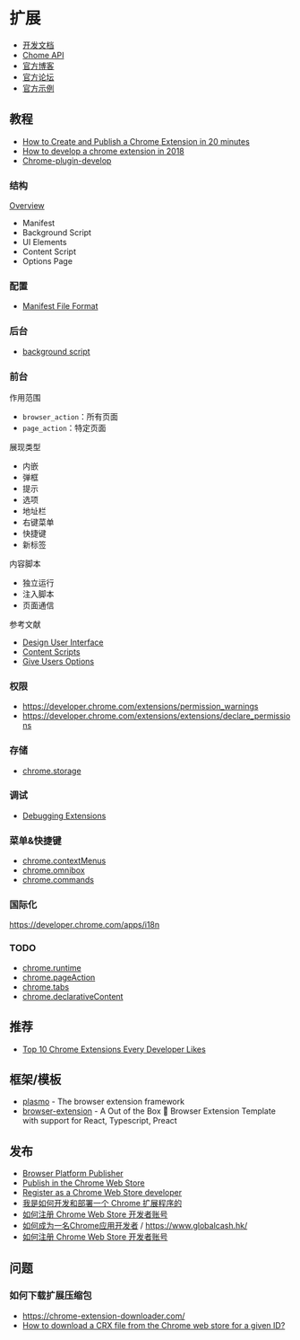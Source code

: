 扩展
========

- [开发文档](https://developer.chrome.com/home)
- [Chome API](https://developer.chrome.com/extensions/api_index)
- [官方博客](https://blog.chromium.org/)
- [官方论坛](https://groups.google.com/a/chromium.org/forum/#!forum/chromium-extensions)
- [官方示例](https://developer.chrome.com/extensions/samples)

## 教程

- [How to Create and Publish a Chrome Extension in 20 minutes](https://medium.freecodecamp.org/how-to-create-and-publish-a-chrome-extension-in-20-minutes-6dc8395d7153)
- [How to develop a chrome extension in 2018](https://usersnap.com/blog/develop-chrome-extension/)
- [Chrome-plugin-develop](https://www.yuque.com/artist/aori6e/brhggm)

### 结构

[Overview](https://developer.chrome.com/extensions/overview)

- Manifest
- Background Script
- UI Elements
- Content Script
- Options Page

### 配置

- [Manifest File Format](https://developer.chrome.com/extensions/manifest)

### 后台

- [background script](https://developer.chrome.com/background_pages)

### 前台

作用范围

- `browser_action`：所有页面
- `page_action`：特定页面

展现类型

- 内嵌
- 弹框
- 提示
- 选项
- 地址栏
- 右键菜单
- 快捷键
- 新标签

内容脚本

- 独立运行
- 注入脚本
- 页面通信

参考文献

- [Design User Interface](https://developer.chrome.com/extensions/user_interface)
- [Content Scripts](https://developer.chrome.com/extensions/content_scripts)
- [Give Users Options](https://developer.chrome.com/extensions/options)

### 权限

- https://developer.chrome.com/extensions/permission_warnings
- https://developer.chrome.com/extensions/extensions/declare_permissions

### 存储

- [chrome.storage](https://developer.chrome.com/apps/storage)

### 调试

- [Debugging Extensions](https://developer.chrome.com/apps/tut_debugging)

### 菜单&快捷键

- [chrome.contextMenus](https://developer.chrome.com/apps/contextMenus)
- [chrome.omnibox](https://developer.chrome.com/extensions/omnibox)
- [chrome.commands](https://developer.chrome.com/extensions/commands)

### 国际化

https://developer.chrome.com/apps/i18n

### TODO

- [chrome.runtime](https://developer.chrome.com/apps/runtime)
- [chrome.pageAction](https://developer.chrome.com/extensions/pageAction)
- [chrome.tabs](https://developer.chrome.com/extensions/tabs)
- [chrome.declarativeContent](https://developer.chrome.com/extensions/declarativeContent)

## 推荐

- [Top 10 Chrome Extensions Every Developer Likes](https://dev.to/shijiezhou/top-10-chrome-extensions-every-developer-likes-3ehk)

## 框架/模板

- [plasmo](https://github.com/PlasmoHQ/plasmo) - The browser extension framework
- [browser-extension](https://github.com/Debdut/browser-extension) - A Out of the Box 🎁 Browser Extension Template with support for React, Typescript, Preact

## 发布

- [Browser Platform Publisher](https://github.com/marketplace/actions/browser-platform-publisher)
- [Publish in the Chrome Web Store](https://developer.chrome.com/docs/webstore/publish/)
- [Register as a Chrome Web Store developer](https://developer.chrome.com/docs/webstore/register/)
- [我是如何开发和部署一个 Chrome 扩展程序的](https://www.infoq.cn/article/uuvipcp804xkhic479o0)
- [如何注册 Chrome Web Store 开发者账号](https://blog.byetool.com/2022/03/03/%E5%A6%82%E4%BD%95%E6%B3%A8%E5%86%8C%20Chrome%20Web%20Store%20%E5%BC%80%E5%8F%91%E8%80%85%E8%B4%A6%E5%8F%B7/)
- [如何成为一名Chrome应用开发者](https://aliqin.github.io/2016-04-03-chrome-ext-dev/) / https://www.globalcash.hk/
- [如何注册 Chrome Web Store 开发者账号](https://www.jianshu.com/p/a2d62d778e08)

## 问题

### 如何下载扩展压缩包

- https://chrome-extension-downloader.com/
- [How to download a CRX file from the Chrome web store for a given ID?](https://stackoverflow.com/questions/7184793/how-to-download-a-crx-file-from-the-chrome-web-store-for-a-given-id)

